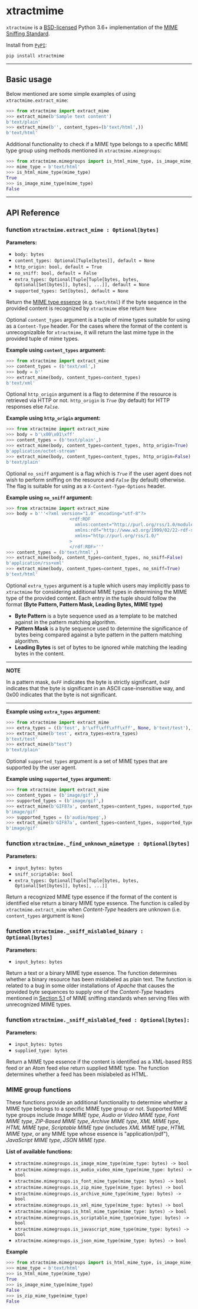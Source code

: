 # xtractmime

`xtractmime` is a [BSD-licensed](https://opensource.org/licenses/BSD-3-Clause)
Python 3.6+ implementation of the [MIME Sniffing
Standard](https://mimesniff.spec.whatwg.org/).

Install from [`PyPI`](https://pypi.python.org/pypi/xtractmime):

```
pip install xtractmime
```

---

## Basic usage

Below mentioned are some simple examples of using `xtractmime.extract_mime`:

```python
>>> from xtractmime import extract_mime
>>> extract_mime(b'Sample text content')
b'text/plain'
>>> extract_mime(b'', content_types=(b'text/html',))
b'text/html'
```

Additional functionality to check if a MIME type belongs to a specific MIME type group using 
methods mentioned in `xtractmime.mimegroups`:

```python
>>> from xtractmime.mimegroups import is_html_mime_type, is_image_mime_type
>>> mime_type = b'text/html'
>>> is_html_mime_type(mime_type)
True
>>> is_image_mime_type(mime_type)
False
```

---

## API Reference

### function `xtractmime.extract_mime : Optional[bytes]`
**Parameters:**

* `body: bytes`
* `content_types: Optional[Tuple[bytes]], default = None`
* `http_origin: bool, default = True`
* `no_sniff: bool, default = False`
* `extra_types: Optional[Tuple[Tuple[bytes, bytes, Optional[Set[bytes]], bytes], ...]], default = None`
* `supported_types: Set[bytes], default = None`

Return the [MIME type essence](https://mimesniff.spec.whatwg.org/#mime-type-essence) (e.g. `text/html`) if the byte sequence 
in the provided content is recognized by `xtractmime` else return `None`


Optional `content_types` argument is a tuple of mime types suitable for using as a `Content-Type` header.
For the cases where the format of the content is unrecognizalble for `xtractmime`, it will return
the last mime type in the provided tuple of mime types.

**Example using `content_types` argument:**

```python
>>> from xtractmime import extract_mime
>>> content_types = (b'text/xml',)
>>> body = b''
>>> extract_mime(body, content_types=content_types)
b'text/xml'
```

Optional `http_origin` argument is a flag to determine if the resource is retrieved via HTTP or not.
`http_origin` is *`True`* (by default) for HTTP responses else *`False`*.

**Example using `http_origin` argument:**

```python
>>> from xtractmime import extract_mime
>>> body = b'\x00\x01\xff'
>>> content_types = (b'text/plain',)
>>> extract_mime(body, content_types=content_types, http_origin=True)
b'application/octet-stream'
>>> extract_mime(body, content_types=content_types, http_origin=False)
b'text/plain'
```

Optional `no_sniff` argument is a flag which is *`True`* if the user agent does not wish to
perform sniffing on the resource and *`False`* (by default) otherwise. The flag is suitable
for using as a `X-Content-Type-Options` header.

**Example using `no_sniff` argument:**

```python
>>> from xtractmime import extract_mime
>>> body = b'''<?xml version="1.0" encoding="utf-8"?>
                        <rdf:RDF
                          xmlns:content="http://purl.org/rss/1.0/modules/content/"
                          xmlns:rdf="http://www.w3.org/1999/02/22-rdf-syntax-ns#"
                          xmlns="http://purl.org/rss/1.0/"
                        >
                        </rdf:RDF>'''
>>> content_types = (b'text/html',)
>>> extract_mime(body, content_types=content_types, no_sniff=False)
b'application/rss+xml'
>>> extract_mime(body, content_types=content_types, no_sniff=True)
b'text/html'
```

Optional `extra_types` argument is a tuple which users may implicitly pass to `xtractmime` for considering additional MIME types
in determining the MIME type of the provided content. Each entry in the tuple should follow the format
**(Byte Pattern, Pattern Mask, Leading Bytes, MIME type)**

* **Byte Pattern** is a byte sequence used as a template to be matched against in the pattern matching algorithm. 
* **Pattern Mask** is a byte sequence used to determine the significance of bytes being compared against a byte pattern in the pattern matching algorithm.
* **Leading Bytes** is set of bytes to be ignored while matching the leading bytes in the content.

---
**NOTE**

In a pattern mask, `0xFF` indicates the byte is strictly significant, `OxDF` indicates that the byte is significant in an ASCII case-insensitive way, and 0x00 indicates that the byte is not significant. 

---

**Example using `extra_types` argument:**
```python
>>> from xtractmime import extract_mime
>>> extra_types = ((b'test', b'\xff\xff\xff\xff', None, b'text/test'),)
>>> extract_mime(b'test', extra_types=extra_types)
b'text/test'
>>> extract_mime(b"test")
b'text/plain'
```

Optional `supported_types` argument is a set of MIME types that are supported by the user agent.

**Example using `supported_types` argument:**
```python
>>> from xtractmime import extract_mime
>>> content_types = (b'image/gif',)
>>> supported_types = (b'image/gif',)
>>> extract_mime(b'GIF87a', content_types=content_types, supported_types=supported_types)
b'image/gif'
>>> supported_types = (b'audio/mpeg',)
>>> extract_mime(b'GIF87a', content_types=content_types, supported_types=supported_types)
b'image/gif'
```

### function `xtractmime._find_unknown_mimetype : Optional[bytes]`
**Parameters:**

* `input_bytes: bytes`
* `sniff_scriptable: bool`
* `extra_types: Optional[Tuple[Tuple[bytes, bytes, Optional[Set[bytes]], bytes], ...]]`

Return a recognized MIME type essence if the format of the content is identified else return a binary MIME type essence. The function is called by `xtractmime.extract_mime` when *Content-Type* headers are unknown (i.e. `content_types` argument is `None`)

### function `xtractmime._sniff_mislabled_binary : Optional[bytes]`
**Parameters:**

* `input_bytes: bytes`

Return a text or a binary MIME type essence. The function determines whether a binary resource has been mislabeled as plain text.
The function is related to a bug in some older installations of *Apache* that causes the provided byte sequences to supply
one of the *Content-Type* headers mentioned in [Section 5.1](https://mimesniff.spec.whatwg.org/commit-snapshots/609a3a3c935fbb805b46cf3d90768d695a1dcff2/#interpreting-the-resource-metadata) of MIME sniffing standards when serving files with unrecognized MIME types.

### function `xtractmime._sniff_mislabled_feed : Optional[bytes]:`
**Parameters:**

* `input_bytes: bytes`
* `supplied_type: bytes`

Return a MIME type essence if the content is identified as a XML-based RSS feed or an Atom feed else return supplied MIME type. The function determines whether a feed has been mislabeled as HTML.

### MIME group functions

These functions provide an additional functionality to determine whether a MIME type belongs to a specific MIME type group or not.
Supported MIME type groups include *Image MIME type*, *Audio or Video MIME type*, *Font MIME type*, *ZIP-Based MIME type*, *Archive MIME type*, *XML MIME type*, *HTML MIME type*, *Scriptable MIME type* (includes *XML MIME type*, *HTML MIME type*, or any MIME type whose essence is "application/pdf"), *JavaScript MIME type*, *JSON MIME type*.

**List of available functions:**

* `xtractmime.mimegroups.is_image_mime_type(mime_type: bytes) -> bool`
* `xtractmime.mimegroups.is_audio_video_mime_type(mime_type: bytes) -> bool`
* `xtractmime.mimegroups.is_font_mime_type(mime_type: bytes) -> bool`
* `xtractmime.mimegroups.is_zip_mime_type(mime_type: bytes) -> bool`
* `xtractmime.mimegroups.is_archive_mime_type(mime_type: bytes) -> bool`
* `xtractmime.mimegroups.is_xml_mime_type(mime_type: bytes) -> bool`
* `xtractmime.mimegroups.is_html_mime_type(mime_type: bytes) -> bool`
* `xtractmime.mimegroups.is_scriptable_mime_type(mime_type: bytes) -> bool`
* `xtractmime.mimegroups.is_javascript_mime_type(mime_type: bytes) -> bool`
* `xtractmime.mimegroups.is_json_mime_type(mime_type: bytes) -> bool`

**Example**
```python
>>> from xtractmime.mimegroups import is_html_mime_type, is_image_mime_type, is_zip_mime_type
>>> mime_type = b'text/html'
>>> is_html_mime_type(mime_type)
True
>>> is_image_mime_type(mime_type)
False
>>> is_zip_mime_type(mime_type)
False
```